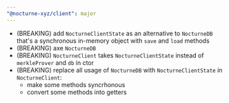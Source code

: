 ```yaml
---
"@nocturne-xyz/client": major
---
```


- (BREAKING) add `NocturneClientState` as an alternative to `NocturneDB` that's a synchronous in-memory object with `save` and `load` methods
- (BREAKING) axe `NocturneDB`
- (BREAKING) `NocturneClient` takes `NocturneClientState` instead of `merkleProver` and `db` in ctor
- (BREAKING) replace all usage of `NocturneDB` with `NocturneClientState` in `NocturneClient`:
  - make some methods syncrhonous
  - convert some methods into getters
